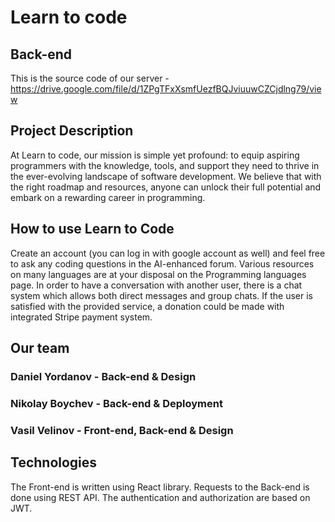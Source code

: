 # Learn to code
## Back-end
This is the source code of our server - https://drive.google.com/file/d/1ZPgTFxXsmfUezfBQJviuuwCZCjdlng79/view

## Project Description

At Learn to code, our mission is simple yet profound: to equip aspiring programmers with the knowledge, tools, and support they need to thrive in the ever-evolving landscape of software development. We believe that with the right roadmap and resources, anyone can unlock their full potential and embark on a rewarding career in programming.

## How to use Learn to Code

Create an account (you can log in with google account as well) and feel free to ask any coding questions in the AI-enhanced forum. Various resources on many languages are at your disposal on the Programming languages page. In order to have a conversation with another user, there is a chat system which allows both direct messages and group chats. If the user is satisfied with the provided service, a donation could be made with integrated Stripe payment system.

## Our team

### Daniel Yordanov - Back-end & Design
### Nikolay Boychev - Back-end & Deployment
### Vasil Velinov - Front-end, Back-end & Design

## Technologies

The Front-end is written using React library. Requests to the Back-end is done using REST API. The authentication and authorization are based on JWT.
